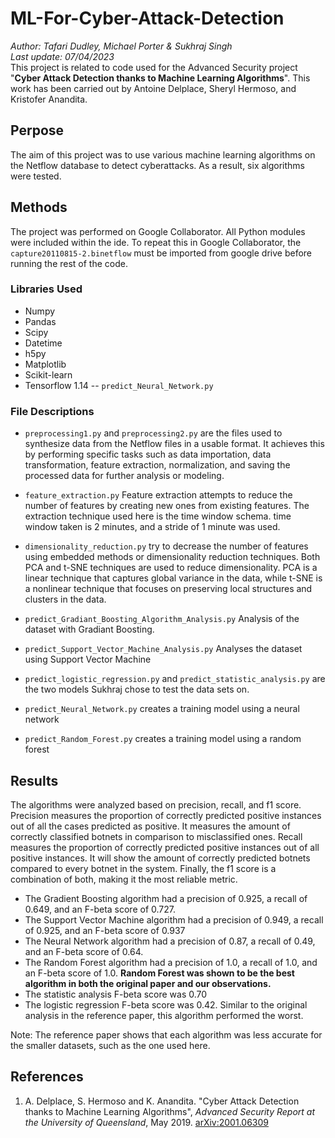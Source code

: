 # ML-For-Cyber-Attack-Detection
_Author: Tafari Dudley, Michael Porter & Sukhraj Singh_  
_Last update: 07/04/2023_  
This project is related to code used for the Advanced Security project "__Cyber Attack Detection thanks to Machine Learning Algorithms__". This work has been carried out by Antoine Delplace, Sheryl Hermoso, and Kristofer Anandita.
## Perpose
The aim of this project was to use various machine learning algorithms on the Netflow database to detect cyberattacks. As a result, six algorithms were tested. 
## Methods
The project was performed on Google Collaborator. All Python modules were included within the ide. To repeat this in Google Collaborator, the `capture20110815-2.binetflow` must be imported from google drive before running the rest of the code. 
### Libraries Used
- Numpy
- Pandas
- Scipy
- Datetime
- h5py
- Matplotlib
- Scikit-learn
- Tensorflow 1.14 -- `predict_Neural_Network.py`
### File Descriptions
- `preprocessing1.py` and `preprocessing2.py` are the files used to synthesize data from the Netflow files in a usable format. It achieves this by performing specific tasks such as data importation, data transformation, feature extraction, normalization, and saving the processed data for further analysis or modeling.

- `feature_extraction.py` Feature extraction attempts to reduce the number of features by creating new ones from existing features. The extraction technique used here is the time window schema. time window taken is 2 minutes, and a stride of 1 minute was used.
   
- `dimensionality_reduction.py` try to decrease the number of features using embedded methods or dimensionality reduction techniques. Both PCA and t-SNE techniques are used to reduce dimensionality. PCA is a linear technique that captures global variance in the data, while t-SNE is a nonlinear technique that focuses on preserving local structures and clusters in the data.

- `predict_Gradiant_Boosting_Algorithm_Analysis.py` Analysis of the dataset with Gradiant Boosting.
  
- `predict_Support_Vector_Machine_Analysis.py` Analyses the dataset using Support Vector Machine
  
- `predict_logistic_regression.py` and `predict_statistic_analysis.py` are the two models Sukhraj chose to test the data sets on.

- `predict_Neural_Network.py` creates a training model using a neural network
  
- `predict_Random_Forest.py` creates a training model using a random forest
## Results
The algorithms were analyzed based on precision, recall, and f1 score. Precision measures the proportion of correctly predicted positive instances out of all the cases predicted as positive. It measures the amount of correctly classified botnets in comparison to misclassified ones. Recall measures the proportion of correctly predicted positive instances out of all positive instances. It will show the amount of correctly predicted botnets compared to every botnet in the system. Finally, the f1 score is a combination of both, making it the most reliable metric.

- The Gradient Boosting algorithm had a precision of 0.925, a recall of 0.649, and an F-beta score of 0.727.
- The Support Vector Machine algorithm had a precision of 0.949, a recall of 0.925, and an F-beta score of 0.937
- The Neural Network algorithm had a precision of 0.87, a recall of 0.49, and an F-beta score of 0.64.
- The Random Forest algorithm had a precision of 1.0, a recall of 1.0, and an F-beta score of 1.0. **Random Forest was shown to be the best algorithm in both the original paper and our observations.**
- The statistic analysis F-beta score was 0.70
- The logistic regression F-beta score was 0.42. Similar to the original analysis in the reference paper, this algorithm performed the worst.

Note: The reference paper shows that each algorithm was less accurate for the smaller datasets, such as the one used here. 

## References
1. A. Delplace, S. Hermoso and K. Anandita. "Cyber Attack Detection thanks to Machine Learning Algorithms", _Advanced Security Report at the University of Queensland_, May 2019. [arXiv:2001.06309](https://arxiv.org/abs/2001.06309)


